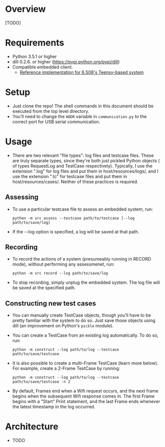 # Overview

[TODO]

# Requirements
* Python 3.5.1 or higher
* dill 0.2.6. or higher (https://pypi.python.org/pypi/dill)
* Compatible embedded client.
    * [Reference implementation for 6.S08's Teensy-based system](https://github.com/dmendelsohn/micrograder-teensy/)

# Setup
* Just clone the repo!  The shell commands in this document should be executed from the
top level directory.
* You'll need to change the `ADDR` variable in `communication.py` to the correct port
for USB serial communication.

# Usage
* There are two relevant "file types": log files and testcase files.  These
are truly separate types, since they're both just pickled Python objects (
of types RequestLog and TestCase respectively).  Typically, I use the
extension ".log" for log files and put them in host/resources/logs/, and I use
the extension ".tc" for testcase files and put them in host/resources/cases/.
Neither of these practices is required.

## Assessing
* To use a particular testcase file to assess an embedded system, run:

    `python -m src assess --testcase path/to/testcase [--log path/to/save/log]`

* If the --log option is specified, a log will be saved at that path.

## Recording
* To record the actions of a system (presumeably running in RECORD mode),
without performing any assessmenet, run:

    `python -m src record --log path/to/save/log`

* To stop recording, simply unplug the embedded system.  The log file will be
saved at the specified path.

## Constructing new test cases
* You can manually create TestCase objects, though you'll have to be pretty
familiar with the system to do so.  Just save those objects using dill (an
improvement on Python's `pickle` module).
* You can create a TestCase from an existing log automatically.  To do so, run:

    `python -m construct --log path/to/log --testcase path/to/save/testcase`

* It is also possible to create a multi-Frame TestCase (learn more below).
For example, create a 2-Frame TestCase by running:

    `python -m construct --log path/to/log --testcase path/to/save/testcase -n 2`

* By default, Frames end when a Wifi request occurs, and the next frame begins when
the subsequent Wifi response comes in.  The first Frame begins with a "Start" Print statement,
and the last Frame ends whenever the latest timestamp in the log occurred.

# Architecture
* TODO